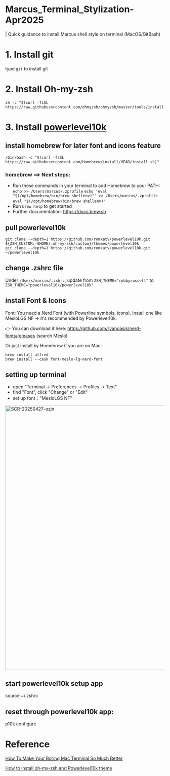 # Marcus_Terminal_Stylization-Apr2025

| Quick guidance to install Marcus shell style on terminal (MacOS/GitBash)

# 1. Install git
type `git` to install git

# 2. Install Oh-my-zsh
```
sh -c "$(curl -fsSL https://raw.githubusercontent.com/ohmyzsh/ohmyzsh/master/tools/install.sh)"
```

# 3. Install [powerlevel10k](https://github.com/romkatv/powerlevel10k)

## install homebrew for later font and icons feature
`/bin/bash -c "$(curl -fsSL https://raw.githubusercontent.com/Homebrew/install/HEAD/install.sh)"`

### homebrew ==> Next steps:
- Run these commands in your terminal to add Homebrew to your PATH:
    `echo >> /Users/marcus/.zprofile`
    `echo 'eval "$(/opt/homebrew/bin/brew shellenv)"' >> /Users/marcus/.zprofile`
    `eval "$(/opt/homebrew/bin/brew shellenv)"`
- Run `brew help` to get started
- Further documentation:
    https://docs.brew.sh

## pull powerlevel10k
```
git clone --depth=1 https://github.com/romkatv/powerlevel10k.git ${ZSH_CUSTOM:-$HOME/.oh-my-zsh/custom}/themes/powerlevel10k
git clone --depth=1 https://github.com/romkatv/powerlevel10k.git ~/powerlevel10k
```

## change .zshrc file
Under `/Users/marcus/.zshrc`, update from `ZSH_THEME="robbyrussell"` to `ZSH_THEME="powerlevel10k/powerlevel10k"`

## install Font & Icons
Font: You need a Nerd Font (with Powerline symbols, icons).
Install one like MesloLGS NF → it's recommended by Powerlevel10k.

👉 You can download it here:
https://github.com/ryanoasis/nerd-fonts/releases (search Meslo)

Or just install by Homebrew if you are on Mac:

```
brew install alfred
brew install --cask font-meslo-lg-nerd-font
```

## setting up terminal
- open "Terminal → Preferences → Profiles → Text"
- find "Font", click "Change" or "Edit"
- set up font："MesloLGS NF"

<img width="835" alt="SCR-20250427-ozjn" src="https://github.com/user-attachments/assets/42c05bb2-e3ce-414f-8142-d3022166a7be" />


## start powerlevel10k setup app
source ~/.zshrc

## reset through powerlevel10k app: 
p10k configure


# Reference
[How To Make Your Boring Mac Terminal So Much Better](https://www.youtube.com/watch?v=CF1tMjvHDRA&t=6s)

[How to install oh-my-zsh and Powerlevel10k theme](https://www.google.com/search?sca_esv=e5eeec09d3fdc8a2&rlz=1C5CHFA_enUS1159US1159&sxsrf=AHTn8zoodR8pspjLyOKecFV85uxJBcjkRQ:1745796969139&q=Powerlevel10k+install+macos&udm=7&fbs=ABzOT_CWdhQLP1FcmU5B0fn3xuWp6IcynRBrzjy_vjxR0KoDMnbkfvm4jW0eza52i_Pv0GHXGdsPP4OV948uPyYLz4MWe-1RHr9g-cqNjTKbzsDkKzimGRQLXU4ygZh-gEK7vv9l7T8SL4JLiKSgQkjh2BcZZkYPaOoO1ZLaCbMq4aVDf-ytObY6llLKXzdpvClqxzKO3NDYtaVD-lBUS77P6uIC0ZwC9g&sa=X&ved=2ahUKEwiE-sfBsPmMAxWpJzQIHYBED-gQtKgLegQIGBAB&biw=852&bih=858&dpr=2#fpstate=ive&vld=cid:a3ead2bb,vid:eh7lM3Yvf94,st:0)
